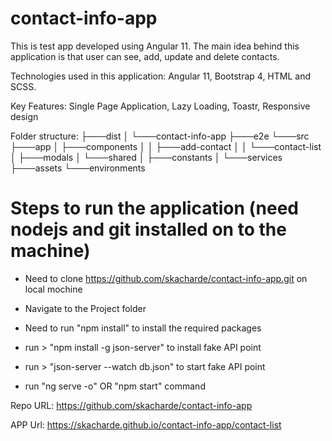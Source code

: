 # contact-info-app
This is test app developed using Angular 11. The main idea behind this application is that user can see, add, update and delete contacts.

Technologies used in this application: Angular 11, Bootstrap 4, HTML and SCSS.

Key Features: Single Page Application, Lazy Loading, Toastr, Responsive design

Folder structure:
├───dist
│   └───contact-info-app
├───e2e
└───src
    ├───app
    │   ├───components
    │   │   ├───add-contact
    │   │   └───contact-list
    │   ├───modals
    │   └───shared
    │       ├───constants
    │       └───services
    ├───assets
    └───environments

# Steps to run the application (need nodejs and git installed on to the machine)

- Need to clone https://github.com/skacharde/contact-info-app.git on local mochine

- Navigate to the Project folder

- Need to run "npm install" to install the required packages

- run > "npm install -g json-server" to install fake API point

- run > "json-server --watch db.json" to start fake API point

- run "ng serve -o" OR "npm start" command   
	
Repo URL: https://github.com/skacharde/contact-info-app

APP Url: https://skacharde.github.io/contact-info-app/contact-list